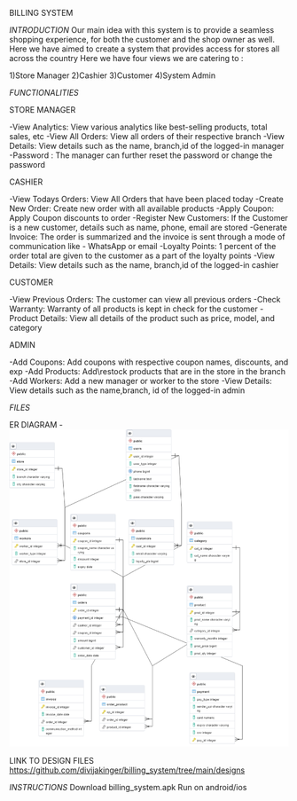 BILLING SYSTEM

*INTRODUCTION*
Our main idea with this system is to provide a seamless shopping experience, for both the customer and the shop owner as well. Here we have aimed to create a system that provides access for stores all across the country Here we have four views we are catering to :

1)Store Manager
2)Cashier
3)Customer
4)System Admin

*FUNCTIONALITIES*

STORE MANAGER

-View Analytics: View various analytics like best-selling products, total sales, etc
-View All Orders: View all orders of their respective branch
-View Details: View details such as the name, branch,id of the logged-in manager
-Password : The manager can further reset the password or change the password

CASHIER

-View Todays Orders: View All Orders that have been placed today
-Create New Order: Create new order with all available products
-Apply Coupon: Apply Coupon discounts to order
-Register New Customers: If the Customer is a new customer, details such as name, phone, email are stored
-Generate Invoice: The order is summarized and the invoice is sent through a mode of communication like - WhatsApp or email
-Loyalty Points: 1 percent of the order total are given to the customer as a part of the loyalty points
-View Details: View details such as the name, branch,id of the logged-in cashier

CUSTOMER

-View Previous Orders: The customer can view all previous orders
-Check Warranty: Warranty of all products is kept in check for the customer
-Product Details: View all details of the product such as price, model, and category

ADMIN

-Add Coupons: Add coupons with respective coupon names, discounts, and exp
-Add Products: Add\restock products that are in the store in the branch
-Add Workers: Add a new manager or worker to the store
-View Details: View details such as the name,branch, id of the logged-in admin

*FILES*

ER DIAGRAM - 
![alt text](https://github.com/divijakinger/billing_system/blob/main/er_billing_system.png)

LINK TO DESIGN FILES
https://github.com/divijakinger/billing_system/tree/main/designs

*INSTRUCTIONS*
Download billing_system.apk
Run on android/ios
